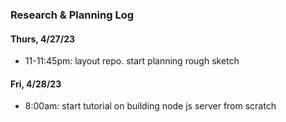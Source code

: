 ### Research & Planning Log
#### Thurs, 4/27/23

* 11-11:45pm: layout repo. start planning rough sketch

#### Fri, 4/28/23

* 8:00am: start tutorial on building node js server from scratch
